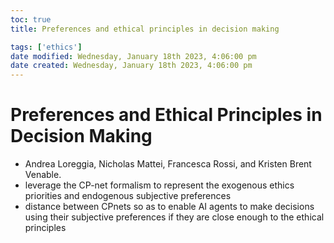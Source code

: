 ```yaml
---
toc: true
title: Preferences and ethical principles in decision making

tags: ['ethics']
date modified: Wednesday, January 18th 2023, 4:06:00 pm
date created: Wednesday, January 18th 2023, 4:06:00 pm
---
```


# Preferences and Ethical Principles in Decision Making


- Andrea Loreggia, Nicholas Mattei, Francesca Rossi, and Kristen Brent Venable.
- leverage the CP-net formalism to represent the exogenous ethics priorities and endogenous subjective preferences
- distance between CPnets so as to enable AI agents to make decisions using their subjective preferences if they are close enough to the ethical principles



